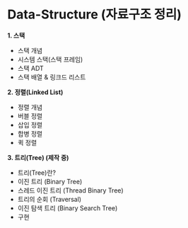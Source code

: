 # Data-Structure (자료구조 정리)

__1. 스택__
  - 스택 개념
  - 시스템 스택(스택 프레임)
  - 스택 ADT
  - 스택 배열 & 링크드 리스트

__2. 정렬(Linked List)__
  - 정렬 개념
  - 버블 정렬
  - 삽입 정렬
  - 합병 정렬
  - 퀵 정렬

__3. 트리(Tree) (제작 중)__
  - 트리(Tree)란?
  - 이진 트리 (Binary Tree)
  - 스레드 이진 트리 (Thread Binary Tree)
  - 트리의 순회 (Traversal)
  - 이진 탐색 트리 (Binary Search Tree)
  - 구현
